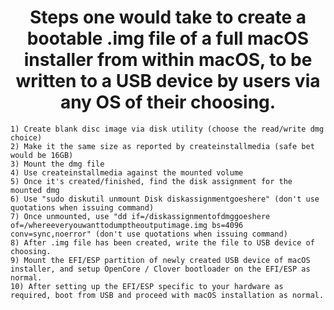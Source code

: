  <h1 align="center">Steps one would take to create a bootable .img file of a full macOS installer from within macOS, to be written to a USB device by users via any OS of their choosing.</h1>

```
1) Create blank disc image via disk utility (choose the read/write dmg choice)
2) Make it the same size as reported by createinstallmedia (safe bet would be 16GB)
3) Mount the dmg file
4) Use createinstallmedia against the mounted volume
5) Once it's created/finished, find the disk assignment for the mounted dmg
6) Use "sudo diskutil unmount Disk diskassignmentgoeshere" (don't use quotations when issuing command)
7) Once unmounted, use "dd if=/diskassignmentofdmggoeshere of=/whereeveryouwanttodumptheoutputimage.img bs=4096 conv=sync,noerror" (don't use quotations when issuing command)
8) After .img file has been created, write the file to USB device of choosing.
9) Mount the EFI/ESP partition of newly created USB device of macOS installer, and setup OpenCore / Clover bootloader on the EFI/ESP as normal.
10) After setting up the EFI/ESP specific to your hardware as required, boot from USB and proceed with macOS installation as normal.
```
